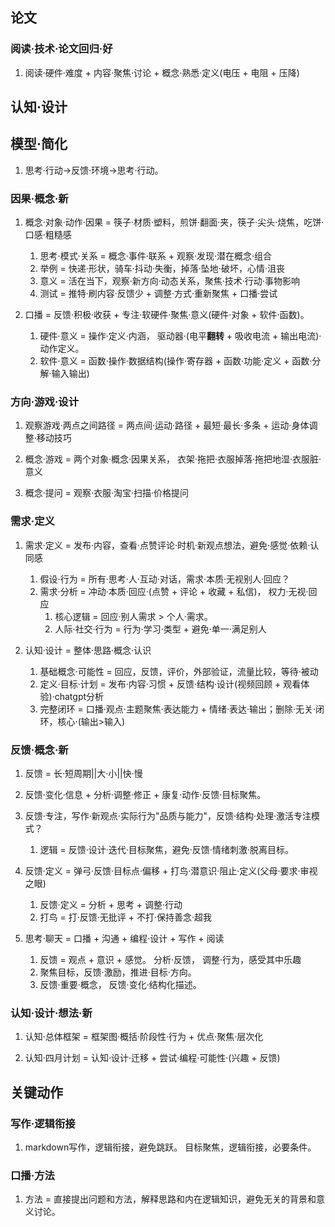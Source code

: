 ## 论文

### 阅读·技术·论文回归·好

1. 阅读·硬件·难度 + 内容·聚焦·讨论 + 概念·熟悉·定义(电压 + 电阻 + 压降)


## 认知·设计

## 模型·简化

1. 思考·行动->反馈·环境->思考·行动。


### 因果·概念·新


1. 概念·对象·动作·因果 = 筷子·材质·塑料，煎饼·翻面·夹，筷子·尖头·烧焦，吃饼·口感·粗糙感
	1. 思考·模式·关系 = 概念·事件·联系 + 观察·发现·潜在概念·组合
	2. 举例 = 快递·形状，骑车·抖动·失衡，掉落·坠地·破坏，心情·沮丧
	3. 意义 = 活在当下，观察·新方向·动态关系，聚焦·技术·行动·事物影响	
	4. 测试 = 推特·刷内容·反馈少 + 调整·方式·重新聚焦 + 口播·尝试

2. 口播 = 反馈·积极·收获 + 专注·软硬件·聚焦·意义(硬件·对象 + 软件·函数)。
	1. 硬件·意义 = 操作·定义·内涵， 驱动器·(电平**翻转** + 吸收电流 + 输出电流)·动作定义。
	2. 软件·意义 = 函数·操作·数据结构(操作·寄存器 + 函数·功能·定义 + 函数·分解·输入输出)


### 方向·游戏·设计

1. 观察游戏·两点之间路径 = 两点间·运动·路径 + 最短·最长·多条 + 运动·身体调整·移动技巧

2. 概念·游戏 = 两个对象·概念·因果关系， 衣架·拖把·衣服掉落·拖把地湿·衣服脏·意义

3. 概念·提问 = 观察·衣服·淘宝·扫描·价格提问


### 需求·定义

1. 需求·定义 = 发布·内容，查看·点赞评论·时机·新观点想法，避免·感觉·依赖·认同感
	1. 假设·行为 = 所有·思考·人·互动·对话，需求·本质·无视别人·回应？
	2. 需求·分析 = 冲动·本质·回应·(点赞 + 评论 + 收藏 + 私信)， 权力·无视·回应
		1. 核心逻辑 = 回应·别人需求 > 个人·需求。
		2. 人际·社交·行为 = 行为·学习·类型 + 避免·单一·满足别人


2. 认知·设计 = 整体·思路·概念·认识
	1. 基础概念·可能性 = 回应，反馈，评价，外部验证，流量比较，等待·被动
	2. 定义·目标·计划 = 发布·内容·习惯 + 反馈·结构·设计(视频回顾 + 观看体验)·chatgpt分析
	3. 完整闭环 = 口播·观点·主题聚焦·表达能力 + 情绪·表达·输出；删除·无关·闭环，核心·(输出>输入)


### 反馈·概念·新

1. 反馈 = 长·短周期||大·小||快·慢

2. 反馈·变化·信息 + 分析·调整·修正 + 康复·动作·反馈·目标聚焦。

3. 反馈·专注，写作·新观点·实际行为"品质与能力"，反馈·结构·处理·激活专注模式？
	1. 逻辑 = 反馈·设计·迭代·目标聚焦，避免·反馈·情绪刺激·脱离目标。

4. 反馈·定义 = 弹弓·反馈·目标点·偏移 + 打鸟·潜意识·阻止·定义(父母·要求·审视之眼) 
	1. 反馈·定义 = 分析 + 思考 + 调整·行动
	2. 打鸟 = 打·反馈·无批评 + 不打·保持善念·超我
	
5. 思考·聊天 = 口播 + 沟通 + 编程·设计 + 写作 + 阅读
	1. 反馈 = 观点 + 意识 + 感觉。 分析·反馈， 调整·行为，感受其中乐趣
	2. 聚焦目标，反馈·激励，推进·目标·方向。
	3. 反馈·重要·概念， 反馈·变化·结构化描述。


### 认知·设计·想法·新

1. 认知·总体框架 = 框架图·概括·阶段性·行为 + 优点·聚焦·层次化

2. 认知·四月计划 = 认知·设计·迁移 + 尝试·编程·可能性·(兴趣 + 反馈)



## 关键动作

### 写作·逻辑衔接

1. markdown写作，逻辑衔接，避免跳跃。 目标聚焦，逻辑衔接，必要条件。

### 口播·方法

1. 方法 = 直接提出问题和方法，解释思路和内在逻辑知识，避免无关的背景和意义讨论。




